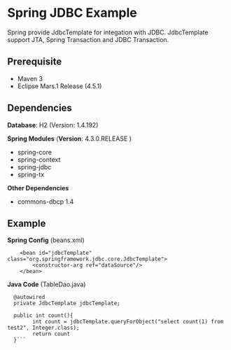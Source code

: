 # Spring JDBC Example

Spring provide JdbcTemplate for integation with JDBC. JdbcTemplate support JTA, Spring Transaction and JDBC Transaction. 

## Prerequisite
* Maven 3
* Eclipse Mars.1 Release (4.5.1)

## Dependencies

**Database**: H2 (Version: 1.4.192)

**Spring Modules** (**Version**: 4.3.0.RELEASE )
- spring-core
- spring-context
- spring-jdbc
- spring-tx

**Other Dependencies**
- commons-dbcp 1.4

## Example 

**Spring Config** (beans.xml)
```
	<bean id="jdbcTemplate" class="org.springframework.jdbc.core.JdbcTemplate">
		<constructor-arg ref="dataSource"/>
	</bean>
```

**Java Code** (TableDao.java)
```
  @autowired
  private JdbcTemplate jdbcTemplate;

  public int count(){
		int count = jdbcTemplate.queryForObject("select count(1) from test2", Integer.class);
		return count
  }```


